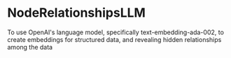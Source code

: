 # NodeRelationshipsLLM
To use OpenAI's language model, specifically text-embedding-ada-002, to create embeddings for structured data, and revealing hidden relationships among the data
